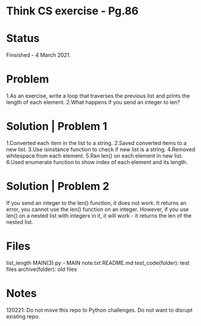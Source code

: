 # Think CS exercise - Pg.86

# Status
Finsished - 4 March 2021.

# Problem
1.As an exercise, write a loop that traverses the previous list and prints the length of each element. 2.What happens if you send an integer to len?

# Solution | Problem 1
1.Converted each item in the list to a string.
2.Saved converted items to a new list.
3.Use isinstance function to check if new list is a string.
4.Removed whitespace from each element.
5.Ran len() on each element in new list.
6.Used enumerate function to show index of each element and its length.

# Solution | Problem 2
If you send an integer to the len() function, it does not work. It returns an error, you cannot use the len() function on an integer. However, if you use len() on a nested list with integers in it, it will work - it returns the len of the nested list.

# Files
list_length MAIN(3).py - MAIN
note.txt
README.md
test_code(folder): test files
archive(folder): old files
# Notes
120221: Do not move this repo to Python challenges. Do not want to disrupt existing repo.
